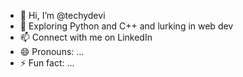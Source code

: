 - 👋 Hi, I’m @techydevi
- 👀 Exploring Python and C++ and lurking in web dev
- 📫 Connect with me on LinkedIn
- 😄 Pronouns: ...
- ⚡ Fun fact: ...

<!---
techydevi/techydevi is a ✨ special ✨ repository because its `README.md` (this file) appears on your GitHub profile.
You can click the Preview link to take a look at your changes.
--->
